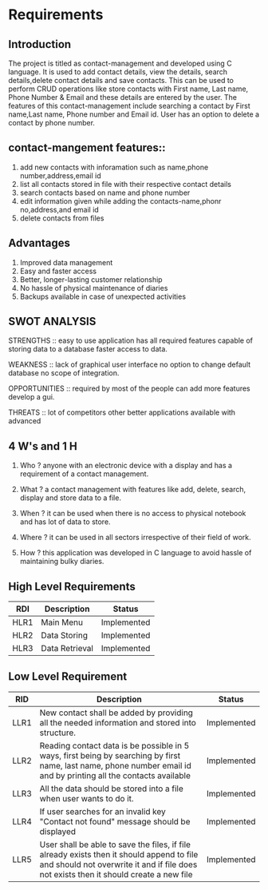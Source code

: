 # Requirements
## Introduction

The project is titled as contact-management and developed using C language. It is used to add contact details, view the details, search details,delete contact details and save contacts. This can be used to perform CRUD operations like store contacts with First name, Last name, Phone Number & Email and these details are entered by the user. The features of this contact-management include searching a contact by First name,Last name, Phone number and Email id. User has an option to delete a contact by phone number.



## contact-mangement features::

1) add new contacts with inforamation such as name,phone number,address,email id
2) list all contacts stored in file with their respective contact details
3) search contacts based on name and phone number
4) edit information given while adding the contacts-name,phonr no,address,and email id
5) delete contacts from files


## Advantages

1) Improved data management
2) Easy and faster access
3) Better, longer-lasting customer relationship
4) No hassle of physical maintenance of diaries
5) Backups available in case of unexpected activities

## SWOT ANALYSIS

STRENGTHS ::
easy to use application has all required features capable of storing data to a database faster access to data.

WEAKNESS ::
lack of graphical user interface no option to change default database no scope of integration.

OPPORTUNITIES ::
required by most of the people can add more features develop a gui.

THREATS ::
lot of competitors other better applications available with advanced


## 4 W's and 1 H

 1) Who ?
   anyone with an electronic device with a display and has a requirement of a contact management.

 2) What ?
     a contact management with features like add, delete, search, display and store data to a file.

 3) When ?
     it can be used when there is no access to physical notebook and has lot of data to store.

 4) Where ?
      it can be used in all sectors irrespective of their field of work.

 5) How ?
      this application was developed in C language to avoid hassle of maintaining bulky diaries.
      
      
   
 ##  High Level Requirements
 
|RDI| Description|	Status|
|----|----|----|
|HLR1|  Main Menu| 	Implemented|
|HLR2| Data Storing| Implemented|
|HLR3| Data Retrieval| Implemented|

## Low Level Requirement

|RID| Description|Status|
|----|----|----|
|LLR1| New contact shall be added by providing all the needed information and stored into structure.| Implemented|
|LLR2| Reading contact data is be possible in 5 ways, first being by searching by first name, last name, phone number email id and by printing all the contacts available| Implemented|
|LLR3| All the data should be stored into a file when user wants to do it.| Implemented|
|LLR4| If user searches for an invalid key "Contact not found" message should be displayed| Implemented|
|LLR5| User shall be able to save the files, if file already exists then it should append to file and should not overwrite it and if file does not exists then it should create a new file | Implemented|















